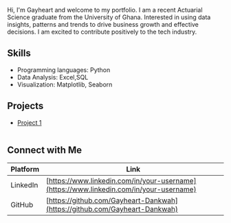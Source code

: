 Hi, I'm Gayheart and welcome to my portfolio.
I am a recent Actuarial Science graduate from the University of Ghana. Interested in using data insights, patterns and trends to drive business growth and effective decisions. I am excited to contribute positively to the tech industry.

## Skills
* Programming languages: Python
* Data Analysis: Excel,SQL
* Visualization: Matplotlib, Seaborn

## Projects
* [Project 1](https://github.com/Gayheart-Dankwah/Machine-Learning-Project)

```

```
## Connect with Me
| Platform | Link |
|-----------|------|
| LinkedIn  | [https://www.linkedin.com/in/your-username](https://www.linkedin.com/in/your-username) |
| GitHub     | [https://github.com/Gayheart-Dankwah](https://github.com/Gayheart-Dankwah) |
```
